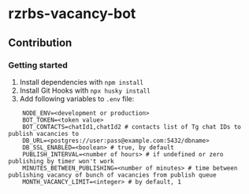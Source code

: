 # rzrbs-vacancy-bot

## Contribution

### Getting started

1. Install dependencies with `npm install`
2. Install Git Hooks with `npx husky install`
3. Add following variables to `.env` file:

```
    NODE_ENV=<development or production>
    BOT_TOKEN=<token value>
    BOT_CONTACTS=chatId1,chatId2 # contacts list of Tg chat IDs to publish vacancies to
    DB_URL=<postgres://user:pass@example.com:5432/dbname>
    DB_SSL_ENABLED=<boolean> # true, by default
    PUBLISH_INTERVAL=<number of hours> # if undefined or zero publishing by timer won't work
    MINUTES_BETWEEN_PUBLISHING=<number of minutes> # time between publishing vacancy of bunch of vacancies from publish queue
    MONTH_VACANCY_LIMIT=<integer> # by default, 1
```
